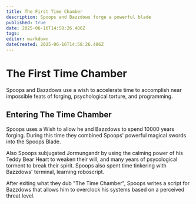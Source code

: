 ```yaml
---
title: The First Time Chamber
description: Spoops and Bazzdows forge a powerful blade
published: true
date: 2025-06-16T14:58:26.486Z
tags: 
editor: markdown
dateCreated: 2025-06-16T14:58:26.486Z
---
```


# The First Time Chamber
Spoops and Bazzdows use a wish to accelerate time to accomplish near impossible feats of forging, psychological torture, and programming.


## Entering The Time Chamber
Spoops uses a Wish to allow he and Bazzdows to spend 10000 years forging. During this time they combined Spoops' powerful magical swords into the Spoops Blade. 

Also Spoops subjugated Jormungandr by using the calming power of his Teddy Bear Heart to weaken their will, and many years of psycological torment to break their spirit. Spoops also spent time tinkering with Bazzdows' terminal, learning roboscript. 

After exiting what they dub "The Time Chamber", Spoops writes a script for Bazzdows that allows him to overclock his systems based on a perceived threat level. 
